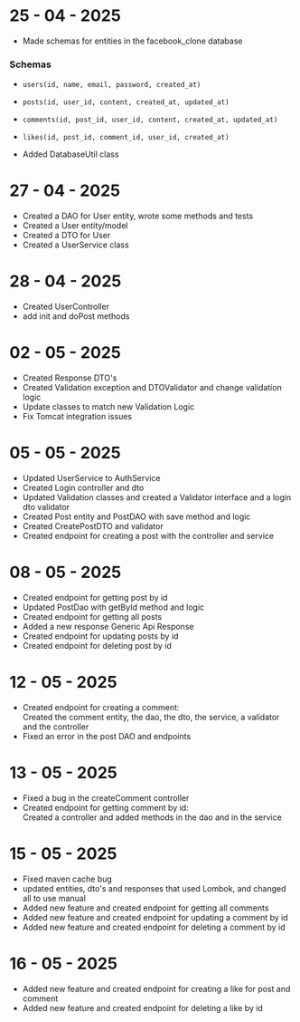 # 25 - 04 - 2025

- Made schemas for entities in the facebook_clone database

### Schemas
- `users(id, name, email, password, created_at)`
- `posts(id, user_id, content, created_at, updated_at)`
- `comments(id, post_id, user_id, content, created_at, updated_at)`
- `likes(id, post_id, comment_id, user_id, created_at)`  


- Added DatabaseUtil class

# 27 - 04 - 2025

- Created a DAO for User entity, wrote some methods and tests
- Created a User entity/model
- Created a DTO for User 
- Created a UserService class


# 28 - 04 - 2025

- Created UserController 
- add init and doPost methods

# 02 - 05 - 2025

- Created Response DTO's
- Created Validation exception and DTOValidator and change validation logic
- Update classes to match new Validation Logic
- Fix Tomcat integration issues 

# 05 - 05 - 2025
- Updated UserService to AuthService
- Created Login controller and dto
- Updated Validation classes and created a Validator interface and a login dto validator
- Created Post entity and PostDAO with save method and logic
- Created CreatePostDTO and validator 
- Created endpoint for creating a post with the controller and service


# 08 - 05 - 2025
- Created endpoint for getting post by id
- Updated PostDao with getById method and logic
- Created endpoint for getting all posts 
- Added a new response Generic Api Response
- Created endpoint for updating posts by id
- Created endpoint for deleting post by id

# 12 - 05 - 2025
- Created endpoint for creating a comment:   
Created the comment entity, the dao, the dto, the service, a validator and the controller
- Fixed an error in the post DAO and endpoints


# 13 - 05 - 2025 
- Fixed a bug in the createComment controller
- Created endpoint for getting comment by id:   
Created a controller and added methods in the dao and in the service


# 15 - 05 - 2025 
- Fixed maven cache bug
- updated entities, dto's and responses that used Lombok, and changed all to use manual
- Added new feature and created endpoint for getting all comments
- Added new feature and created endpoint for updating a comment by id
- Added new feature and created endpoint for deleting a comment by id

# 16 - 05 - 2025
- Added new feature and created endpoint for creating a like for post and comment
- Added new feature and created endpoint for deleting a like by id